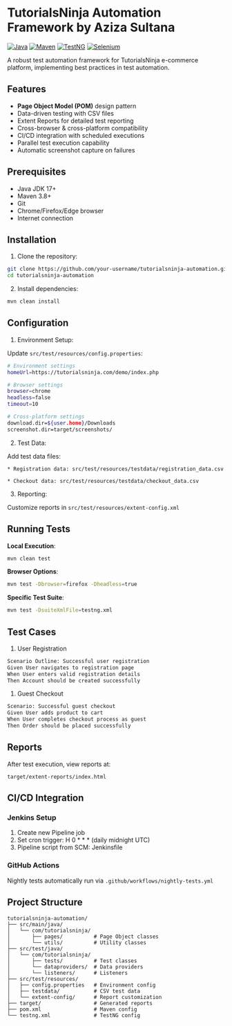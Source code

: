 # TutorialsNinja Automation Framework by Aziza Sultana

[![Java](https://img.shields.io/badge/Java-17%2B-blue)](https://www.java.com/)
[![Maven](https://img.shields.io/badge/Maven-3.8%2B-blue)](https://maven.apache.org/)
[![TestNG](https://img.shields.io/badge/TestNG-7.8.0-blue)](https://testng.org/)
[![Selenium](https://img.shields.io/badge/Selenium-4.8.0-blue)](https://www.selenium.dev/)

A robust test automation framework for TutorialsNinja e-commerce platform, implementing best practices in test automation.

## Features

- **Page Object Model (POM)** design pattern
- Data-driven testing with CSV files
- Extent Reports for detailed test reporting
- Cross-browser & cross-platform compatibility
- CI/CD integration with scheduled executions
- Parallel test execution capability
- Automatic screenshot capture on failures

## Prerequisites

- Java JDK 17+
- Maven 3.8+
- Git
- Chrome/Firefox/Edge browser
- Internet connection

## Installation

1. Clone the repository:
```bash
git clone https://github.com/your-username/tutorialsninja-automation.git
cd tutorialsninja-automation
```

2. Install dependencies:
```bash
mvn clean install
```

## Configuration
1. Environment Setup:

Update `src/test/resources/config.properties`:
```bash
# Environment settings
homeUrl=https://tutorialsninja.com/demo/index.php

# Browser settings
browser=chrome
headless=false
timeout=10

# Cross-platform settings
download.dir=${user.home}/Downloads
screenshot.dir=target/screenshots/
```

2. Test Data:

Add test data files:

    * Registration data: src/test/resources/testdata/registration_data.csv

    * Checkout data: src/test/resources/testdata/checkout_data.csv

3. Reporting:

Customize reports in `src/test/resources/extent-config.xml`

## Running Tests
**Local Execution**:
```bash
mvn clean test
```

**Browser Options**:
```bash
mvn test -Dbrowser=firefox -Dheadless=true
```

**Specific Test Suite**:
```bash
mvn test -DsuiteXmlFile=testng.xml
```

## Test Cases
1. User Registration
```bash
Scenario Outline: Successful user registration
Given User navigates to registration page
When User enters valid registration details
Then Account should be created successfully
```

1. Guest Checkout
```bash
Scenario: Successful guest checkout
Given User adds product to cart
When User completes checkout process as guest
Then Order should be placed successfully
```

## Reports
After test execution, view reports at:
```
target/extent-reports/index.html
```

## CI/CD Integration
### Jenkins Setup
1. Create new Pipeline job
2. Set cron trigger: H 0 * * * (daily midnight UTC)
3. Pipeline script from SCM: Jenkinsfile
### GitHub Actions
Nightly tests automatically run via `.github/workflows/nightly-tests.yml`

## Project Structure
```
tutorialsninja-automation/
├── src/main/java/
│   └── com/tutorialsninja/
│       ├── pages/          # Page Object classes
│       └── utils/          # Utility classes
├── src/test/java/
│   └── com/tutorialsninja/
│       ├── tests/          # Test classes
│       └── dataproviders/  # Data providers
│       └── listeners/      # Listeners
├── src/test/resources/
│   ├── config.properties   # Environment config
│   ├── testdata/           # CSV test data
│   └── extent-config/      # Report customization
├── target/                 # Generated reports
├── pom.xml                 # Maven config
└── testng.xml              # TestNG config
```